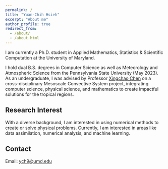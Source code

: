```yaml
---
permalink: /
title: "Yuan-Chih Hsieh"
excerpt: "About me"
author_profile: true
redirect_from: 
  - /about/
  - /about.html
---
```


I am currently a Ph.D. student in Applied Mathematics, Statistics & Scientific Computation at the University of Maryland. 

I hold dual B.S. degrees in Computer Science as well as Meteorology and Atmospheric Science from the Pennsylvania State University (May 2023). As an undergraduate, I was advised by Professor [Xingchao Chen](http://www.met.psu.edu/people/xzc55)  on a cross-disciplinary Mesoscale Convective System project, integrating computer science, physical science, and mathematics to create impactful solutions for the tropical regions. 


Research Interest
------

With a diverse background, I am interested in using numerical methods to create or solve physical problems.
Currently, I am interested in areas like data assimilation, numerical analysis, and machine learning.


Contact
------
Email: ych9@umd.edu
